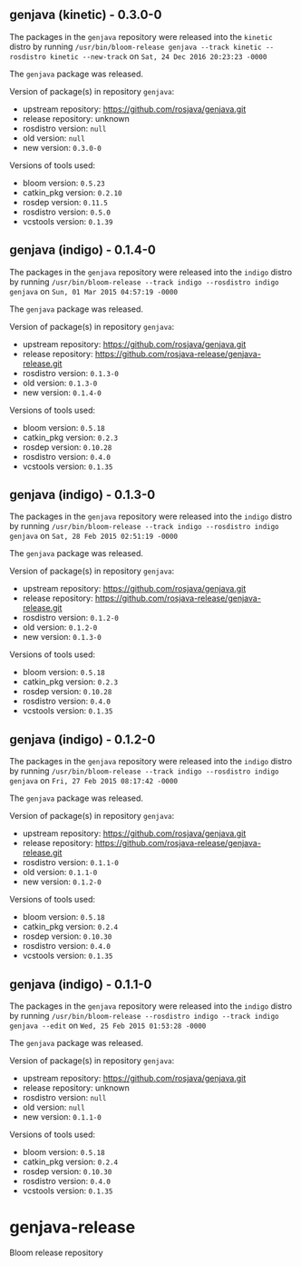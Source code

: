 ## genjava (kinetic) - 0.3.0-0

The packages in the `genjava` repository were released into the `kinetic` distro by running `/usr/bin/bloom-release genjava --track kinetic --rosdistro kinetic --new-track` on `Sat, 24 Dec 2016 20:23:23 -0000`

The `genjava` package was released.

Version of package(s) in repository `genjava`:

- upstream repository: https://github.com/rosjava/genjava.git
- release repository: unknown
- rosdistro version: `null`
- old version: `null`
- new version: `0.3.0-0`

Versions of tools used:

- bloom version: `0.5.23`
- catkin_pkg version: `0.2.10`
- rosdep version: `0.11.5`
- rosdistro version: `0.5.0`
- vcstools version: `0.1.39`


## genjava (indigo) - 0.1.4-0

The packages in the `genjava` repository were released into the `indigo` distro by running `/usr/bin/bloom-release --track indigo --rosdistro indigo genjava` on `Sun, 01 Mar 2015 04:57:19 -0000`

The `genjava` package was released.

Version of package(s) in repository `genjava`:
- upstream repository: https://github.com/rosjava/genjava.git
- release repository: https://github.com/rosjava-release/genjava-release.git
- rosdistro version: `0.1.3-0`
- old version: `0.1.3-0`
- new version: `0.1.4-0`

Versions of tools used:
- bloom version: `0.5.18`
- catkin_pkg version: `0.2.3`
- rosdep version: `0.10.28`
- rosdistro version: `0.4.0`
- vcstools version: `0.1.35`


## genjava (indigo) - 0.1.3-0

The packages in the `genjava` repository were released into the `indigo` distro by running `/usr/bin/bloom-release --track indigo --rosdistro indigo genjava` on `Sat, 28 Feb 2015 02:51:19 -0000`

The `genjava` package was released.

Version of package(s) in repository `genjava`:
- upstream repository: https://github.com/rosjava/genjava.git
- release repository: https://github.com/rosjava-release/genjava-release.git
- rosdistro version: `0.1.2-0`
- old version: `0.1.2-0`
- new version: `0.1.3-0`

Versions of tools used:
- bloom version: `0.5.18`
- catkin_pkg version: `0.2.3`
- rosdep version: `0.10.28`
- rosdistro version: `0.4.0`
- vcstools version: `0.1.35`


## genjava (indigo) - 0.1.2-0

The packages in the `genjava` repository were released into the `indigo` distro by running `/usr/bin/bloom-release --track indigo --rosdistro indigo genjava` on `Fri, 27 Feb 2015 08:17:42 -0000`

The `genjava` package was released.

Version of package(s) in repository `genjava`:
- upstream repository: https://github.com/rosjava/genjava.git
- release repository: https://github.com/rosjava-release/genjava-release.git
- rosdistro version: `0.1.1-0`
- old version: `0.1.1-0`
- new version: `0.1.2-0`

Versions of tools used:
- bloom version: `0.5.18`
- catkin_pkg version: `0.2.4`
- rosdep version: `0.10.30`
- rosdistro version: `0.4.0`
- vcstools version: `0.1.35`


## genjava (indigo) - 0.1.1-0

The packages in the `genjava` repository were released into the `indigo` distro by running `/usr/bin/bloom-release --rosdistro indigo --track indigo genjava --edit` on `Wed, 25 Feb 2015 01:53:28 -0000`

The `genjava` package was released.

Version of package(s) in repository `genjava`:
- upstream repository: https://github.com/rosjava/genjava.git
- release repository: unknown
- rosdistro version: `null`
- old version: `null`
- new version: `0.1.1-0`

Versions of tools used:
- bloom version: `0.5.18`
- catkin_pkg version: `0.2.4`
- rosdep version: `0.10.30`
- rosdistro version: `0.4.0`
- vcstools version: `0.1.35`


# genjava-release
Bloom release repository
